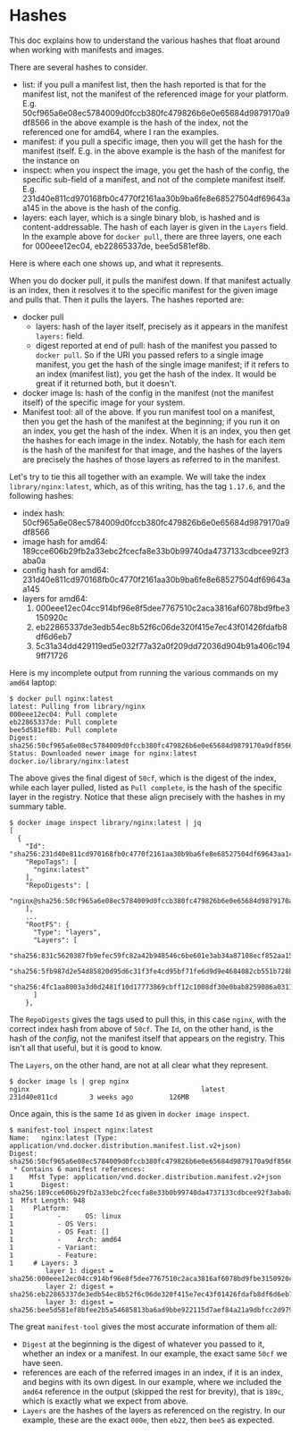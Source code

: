 # Hashes

This doc explains how to understand the various hashes that float around when working with manifests and images.

There are several hashes to consider.

* list: if you pull a manifest list, then the hash reported is that for the manifest list, not the manifest of the referenced image for your platform. E.g. 50cf965a6e08ec5784009d0fccb380fc479826b6e0e65684d9879170a9df8566 in the above example is the hash of the index, not the referenced one for amd64, where I ran the examples.
* manifest: if you pull a specific image, then you will get the hash for the manifest itself. E.g. in the above example is the hash of the manifest for the instance on  
* inspect: when you inspect the image, you get the hash of the config, the specific sub-field of a manifest, and not of the complete manifest itself. E.g. 231d40e811cd970168fb0c4770f2161aa30b9ba6fe8e68527504df69643aa145 in the above is the hash of the config.
* layers: each layer, which is a single binary blob, is hashed and is content-addressable. The hash of each layer is given in the `Layers` field. In the example above for `docker pull`, there are three layers, one each for 000eee12ec04, eb22865337de, bee5d581ef8b. 

Here is where each one shows up, and what it represents.

When you do docker pull, it pulls the manifest down. If that manifest actually is an index, then it resolves it to the specific manifest for the given image and pulls that. Then it pulls the layers. The hashes reported are:

* docker pull
  * layers: hash of the layer itself, precisely as it appears in the manifest `layers:` field.
  * digest reported at end of pull: hash of the manifest you passed to `docker pull`. So if the URI you passed refers to a single image manifest, you get the hash of the single image manifest; if it refers to an index (manifest list), you get the hash of the index. It would be great if it returned both, but it doesn't.
* docker image ls: hash of the config in the manifest (not the manifest itself) of the specific image for your system.
* Manifest tool: all of the above. If you run manifest tool on a manifest, then you get the hash of the manifest at the beginning; if you run it on an index, you get the hash of the index. When it is an index, you then get the hashes for each image in the index. Notably, the hash for each item is the hash of the manifest for that image, and the hashes of the layers are precisely the hashes of those layers as referred to in the manifest.

Let's try to tie this all together with an example. We will take the index `library/nginx:latest`, which, as of this writing, has the tag `1.17.6`, and the following hashes:

* index hash: 50cf965a6e08ec5784009d0fccb380fc479826b6e0e65684d9879170a9df8566
* image hash for amd64: 189cce606b29fb2a33ebc2fcecfa8e33b0b99740da4737133cdbcee92f3aba0a
* config hash for amd64: 231d40e811cd970168fb0c4770f2161aa30b9ba6fe8e68527504df69643aa145
* layers for amd64:
  1. 000eee12ec04cc914bf96e8f5dee7767510c2aca3816af6078bd9fbe3150920c
  1. eb22865337de3edb54ec8b52f6c06de320f415e7ec43f01426fdafb8df6d6eb7
  1. 5c31a34dd429119ed5e032f77a32a0f209dd72036d904b91a406c1949ff71726

Here is my incomplete output from running the various commands on my `amd64` laptop:

```
$ docker pull nginx:latest
latest: Pulling from library/nginx
000eee12ec04: Pull complete
eb22865337de: Pull complete
bee5d581ef8b: Pull complete
Digest: sha256:50cf965a6e08ec5784009d0fccb380fc479826b6e0e65684d9879170a9df8566
Status: Downloaded newer image for nginx:latest
docker.io/library/nginx:latest
```

The above gives the final digest of `50cf`, which is the digest of the index, while each layer pulled, listed as `Pull complete`, is the hash of the specific layer in the registry. Notice that these align precisely with the hashes in my summary table.

```
$ docker image inspect library/nginx:latest | jq
[
  {
    "Id": "sha256:231d40e811cd970168fb0c4770f2161aa30b9ba6fe8e68527504df69643aa145",
    "RepoTags": [
      "nginx:latest"
    ],
    "RepoDigests": [
      "nginx@sha256:50cf965a6e08ec5784009d0fccb380fc479826b6e0e65684d9879170a9df8566"
    ],
    ...
    "RootFS": {
      "Type": "layers",
      "Layers": [
        "sha256:831c5620387fb9efec59fc82a42b948546c6be601e3ab34a87108ecf852aa15f",
        "sha256:5fb987d2e54d85820d95d6c31f3fe4cd95bf71fe6d9d9e4684082cb551b728b0",
        "sha256:4fc1aa8003a3d0d2481f10d17773869cbff12c1008df30e0bab8259086a0311c"
      ]
    },
```

The `RepoDigests` gives the tags used to pull this, in this case `nginx`, with the correct index hash from above of `50cf`. The `Id`, on the other hand, is the hash of the _config_, not the manifest itself that appears on the registry. This isn't all that useful, but it is good to know.

The `Layers`, on the other hand, are not at all clear what they represent.

```
$ docker image ls | grep nginx
nginx                                           latest                                                    231d40e811cd        3 weeks ago         126MB
```

Once again, this is the same `Id` as given in `docker image inspect`.

```
$ manifest-tool inspect nginx:latest
Name:   nginx:latest (Type: application/vnd.docker.distribution.manifest.list.v2+json)
Digest: sha256:50cf965a6e08ec5784009d0fccb380fc479826b6e0e65684d9879170a9df8566
 * Contains 6 manifest references:
1    Mfst Type: application/vnd.docker.distribution.manifest.v2+json
1       Digest: sha256:189cce606b29fb2a33ebc2fcecfa8e33b0b99740da4737133cdbcee92f3aba0a
1  Mfst Length: 948
1     Platform:
1           -      OS: linux
1           - OS Vers:
1           - OS Feat: []
1           -    Arch: amd64
1           - Variant:
1           - Feature:
1     # Layers: 3
         layer 1: digest = sha256:000eee12ec04cc914bf96e8f5dee7767510c2aca3816af6078bd9fbe3150920c
         layer 2: digest = sha256:eb22865337de3edb54ec8b52f6c06de320f415e7ec43f01426fdafb8df6d6eb7
         layer 3: digest = sha256:bee5d581ef8bfee2b5a54685813ba6ad9bbe922115d7aef84a21a9dbfcc2d979
```

The great `manifest-tool` gives the most accurate information of them all:

* `Digest` at the beginning is the digest of whatever you passed to it, whether an index or a manifest. In our example, the exact same `50cf` we have seen. 
* references are each of the referred images in an index, if it is an index, and begins with its own digest. In our example, where we included the `amd64` reference in the output (skipped the rest for brevity), that is `189c`, which is exactly what we expect from above.
* `Layers` are the hashes of the layers as referenced on the registry. In our example, these are the exact `000e`, then `eb22`, then `bee5` as expected.

